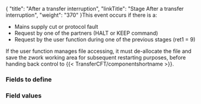 {
    "title": "After a transfer interruption",
    "linkTitle": "Stage After a transfer interruption",
    "weight": "370"
}This event occurs if there is a:

-   Mains supply cut
    or protocol fault
-   Request by one
    of the partners (HALT or KEEP command)
-   Request by the
    user function during one of the previous stages (ret1 = 9)

If the user function manages file accessing, it must de-allocate the
file and save the zwork working area for subsequent restarting purposes,
before handing back control to {{< TransferCFT/componentshortname  >}}.

### Fields to define

### Field values
